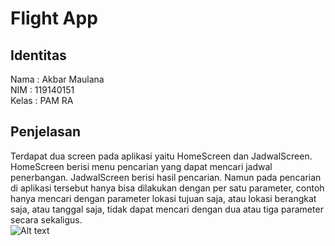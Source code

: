 # Flight App
## Identitas
Nama : Akbar Maulana<br>
NIM : 119140151<br>
Kelas : PAM RA
## Penjelasan
Terdapat dua screen pada aplikasi yaitu HomeScreen dan JadwalScreen. HomeScreen berisi menu pencarian yang dapat mencari jadwal penerbangan. JadwalScreen berisi hasil pencarian. Namun pada pencarian di aplikasi tersebut hanya bisa dilakukan dengan per satu parameter, contoh hanya mencari dengan parameter lokasi tujuan saja, atau lokasi berangkat saja, atau tanggal saja, tidak dapat mencari dengan dua atau tiga parameter secara sekaligus.<br>
![Alt text](relative/path/to/img.jpg?raw=true "Title")
